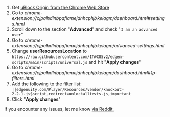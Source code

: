 1. Get [uBlock Origin from the Chrome Web Store](https://chrome.google.com/webstore/detail/cjpalhdlnbpafiamejdnhcphjbkeiagm)
2. Go to *chrome-extension://cjpalhdlnbpafiamejdnhcphjbkeiagm/dashboard.html#settings.html*
3. Scroll down to the section "**Advanced**" and check "`I am an advanced user`"
4. Go to *chrome-extension://cjpalhdlnbpafiamejdnhcphjbkeiagm/advanced-settings.html*
5. Change **userResourcesLocation** to `https://raw.githubusercontent.com/ITAC85v2/edgen-scripts/main/scripts/universal.js` and hit "**Apply changes**"
6. Go to *chrome-extension://cjpalhdlnbpafiamejdnhcphjbkeiagm/dashboard.html#1p-filters.html*
7. Add the following to the filter list: `||edgenuity.com/Player/Resources/vendor/knockout-2.2.1.js$script,redirect=unlockalltests.js,important`
8. Click "**Apply changes**"

If you encounter any issues, let me know [via Reddit.](https://www.reddit.com/user/Worried_Smoke8508)
